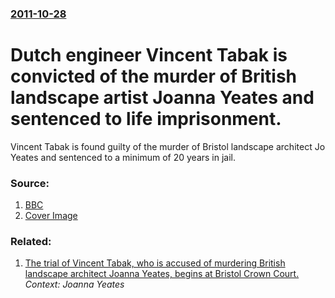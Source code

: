 ### [2011-10-28](/news/2011/10/28/index.md)

# Dutch engineer Vincent Tabak is convicted of the murder of British landscape artist Joanna Yeates and sentenced to life imprisonment. 

Vincent Tabak is found guilty of the murder of Bristol landscape architect Jo Yeates and sentenced to a minimum of 20 years in jail.


### Source:

1. [BBC](http://www.bbc.co.uk/news/uk-england-bristol-15448121)
1. [Cover Image](http://ichef-1.bbci.co.uk/news/1024/media/images/56169000/jpg/_56169029_56169028.jpg)

### Related:

1. [The trial of Vincent Tabak, who is accused of murdering British landscape architect Joanna Yeates, begins at Bristol Crown Court. ](/news/2011/10/10/the-trial-of-vincent-tabak-who-is-accused-of-murdering-british-landscape-architect-joanna-yeates-begins-at-bristol-crown-court.md) _Context: Joanna Yeates_
